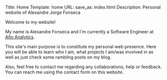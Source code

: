 Title: Home
Template: home
URL:
save_as: index.html
Description: Personal website of Alexandre Jorge Fonseca

Welcome to my website!

My name is Alexandre Fonseca and I'm currently a Software Engineer at [Alto Analytics](http://www.alto-analytics.com/).

This site's main purpose is to constitute my personal web presence. Here you will be able to learn who I am, what projects I am/was involved in as well as just check some rambling posts on my blog.

Also, feel free to contact me regarding any collaborations, help or feedback. You can reach me using the contact form on this website.
